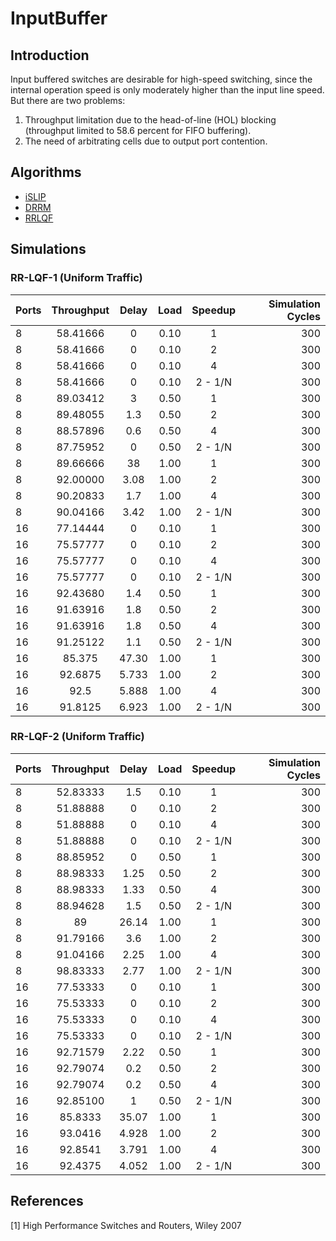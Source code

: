 # InputBuffer

## Introduction
Input buffered switches are desirable for high-speed switching, since the internal operation speed is only moderately
higher than the input line speed. But there are two problems:

1. Throughput limitation due to the head-of-line (HOL) blocking (throughput limited to 58.6 percent for FIFO buffering).
2. The need of arbitrating cells due to output port contention.

## Algorithms
- [iSLIP](http://citeseerx.ist.psu.edu/viewdoc/download?doi=10.1.1.84.1219&rep=rep1&type=pdf)
- [DRRM]()
- [RRLQF](http://ieeexplore.ieee.org/abstract/document/7442149/)

## Simulations
### RR-LQF-1 (Uniform Traffic)

| Ports | Throughput | Delay | Load | Speedup | Simulation Cycles |
| :---- | :--------: | :---: | :--: | :-----: | ----------------: |
| 8     |  58.41666  | 0     | 0.10 | 1       | 300               |
| 8     |  58.41666  | 0     | 0.10 | 2       | 300               |
| 8     |  58.41666  | 0     | 0.10 | 4       | 300               |
| 8     |  58.41666  | 0     | 0.10 | 2 - 1/N | 300               |
| 8     |  89.03412  | 3     | 0.50 | 1       | 300               |
| 8     |  89.48055  | 1.3   | 0.50 | 2       | 300               |
| 8     |  88.57896  | 0.6   | 0.50 | 4       | 300               |
| 8     |  87.75952  | 0     | 0.50 | 2 - 1/N | 300               |
| 8     |  89.66666  | 38    | 1.00 | 1       | 300               |
| 8     |  92.00000  | 3.08  | 1.00 | 2       | 300               |
| 8     |  90.20833  | 1.7   | 1.00 | 4       | 300               |
| 8     |  90.04166  | 3.42  | 1.00 | 2 - 1/N | 300               |
| 16    |  77.14444  | 0     | 0.10 | 1       | 300               |
| 16    |  75.57777  | 0     | 0.10 | 2       | 300               |
| 16    |  75.57777  | 0     | 0.10 | 4       | 300               |
| 16    |  75.57777  | 0     | 0.10 | 2 - 1/N | 300               |
| 16    |  92.43680  | 1.4   | 0.50 | 1       | 300               |
| 16    |  91.63916  | 1.8   | 0.50 | 2       | 300               |
| 16    |  91.63916  | 1.8   | 0.50 | 4       | 300               |
| 16    |  91.25122  | 1.1   | 0.50 | 2 - 1/N | 300               |
| 16    |  85.375    | 47.30 | 1.00 | 1       | 300               |
| 16    |  92.6875   | 5.733 | 1.00 | 2       | 300               |
| 16    |  92.5      | 5.888 | 1.00 | 4       | 300               |
| 16    |  91.8125   | 6.923 | 1.00 | 2 - 1/N | 300               |

### RR-LQF-2 (Uniform Traffic)

| Ports | Throughput | Delay | Load | Speedup | Simulation Cycles |
| :---- | :--------: | :---: | :--: | :-----: | ----------------: |
| 8     |  52.83333  | 1.5   | 0.10 | 1       | 300               |
| 8     |  51.88888  | 0     | 0.10 | 2       | 300               |
| 8     |  51.88888  | 0     | 0.10 | 4       | 300               |
| 8     |  51.88888  | 0     | 0.10 | 2 - 1/N | 300               |
| 8     |  88.85952  | 0     | 0.50 | 1       | 300               |
| 8     |  88.98333  | 1.25  | 0.50 | 2       | 300               |
| 8     |  88.98333  | 1.33  | 0.50 | 4       | 300               |
| 8     |  88.94628  | 1.5   | 0.50 | 2 - 1/N | 300               |
| 8     |  89        | 26.14 | 1.00 | 1       | 300               |
| 8     |  91.79166  | 3.6   | 1.00 | 2       | 300               |
| 8     |  91.04166  | 2.25  | 1.00 | 4       | 300               |
| 8     |  98.83333  | 2.77  | 1.00 | 2 - 1/N | 300               |
| 16    |  77.53333  | 0     | 0.10 | 1       | 300               |
| 16    |  75.53333  | 0     | 0.10 | 2       | 300               |
| 16    |  75.53333  | 0     | 0.10 | 4       | 300               |
| 16    |  75.53333  | 0     | 0.10 | 2 - 1/N | 300               |
| 16    |  92.71579  | 2.22  | 0.50 | 1       | 300               |
| 16    |  92.79074  | 0.2   | 0.50 | 2       | 300               |
| 16    |  92.79074  | 0.2   | 0.50 | 4       | 300               |
| 16    |  92.85100  | 1     | 0.50 | 2 - 1/N | 300               |
| 16    |  85.8333   | 35.07 | 1.00 | 1       | 300               |
| 16    |  93.0416   | 4.928 | 1.00 | 2       | 300               |
| 16    |  92.8541   | 3.791 | 1.00 | 4       | 300               |
| 16    |  92.4375   | 4.052 | 1.00 | 2 - 1/N | 300               |


## References
[1] High Performance Switches and Routers, Wiley 2007
